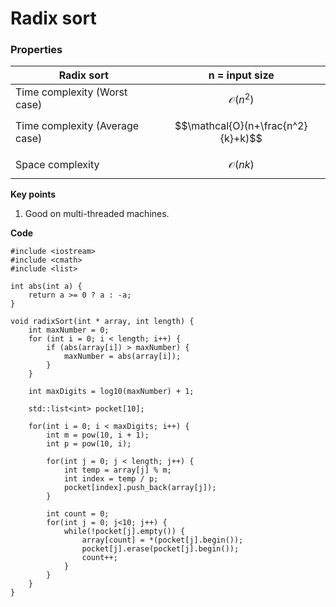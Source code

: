 # Radix sort

### Properties

| Radix sort                     | n = input size                     |
| ------------------------------ | ---------------------------------- |
| Time complexity (Worst case)   | $$\mathcal{O}(n^2)$$               |
| Time complexity (Average case) | $$\mathcal{O}(n+\frac{n^2}{k}+k)$$ |
| Space complexity               | $$\mathcal{O}(nk)$$                |

**Key points**

1. Good on multi-threaded machines.

**Code**

```
#include <iostream>
#include <cmath>
#include <list>

int abs(int a) {
    return a >= 0 ? a : -a;
}

void radixSort(int * array, int length) {
    int maxNumber = 0;
    for (int i = 0; i < length; i++) {
        if (abs(array[i]) > maxNumber) {
            maxNumber = abs(array[i]);
        }
    }

    int maxDigits = log10(maxNumber) + 1;

    std::list<int> pocket[10];

    for(int i = 0; i < maxDigits; i++) {
        int m = pow(10, i + 1);
        int p = pow(10, i);

        for(int j = 0; j < length; j++) {
            int temp = array[j] % m;
            int index = temp / p;
            pocket[index].push_back(array[j]);
        }

        int count = 0;
        for(int j = 0; j<10; j++) {
            while(!pocket[j].empty()) {
                array[count] = *(pocket[j].begin());
                pocket[j].erase(pocket[j].begin());
                count++;
            }
        }
    }
}
```
